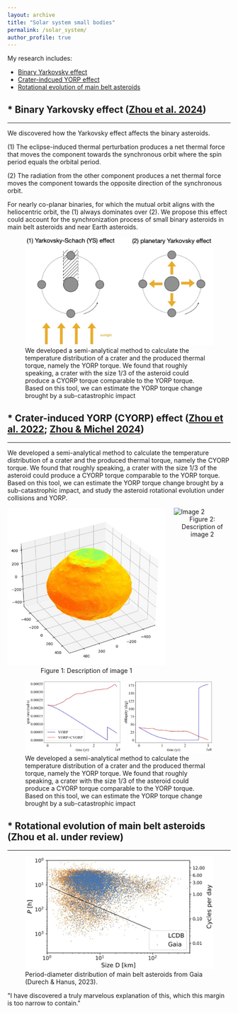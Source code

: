 ```yaml
---
layout: archive
title: "Solar system small bodies"
permalink: /solar_system/
author_profile: true
---
```


My research includes:
* [Binary Yarkovsky effect](#binary-yarkovsky-effect) 
* [Crater-indcued YORP effect](#crater-induced-yorp-cyorp-effect)
* [Rotational evolution of main belt asteroids](#rotational-evolution-of-main-belt-asteroids)

## * Binary Yarkovsky effect ([Zhou et al. 2024](https://iopscience.iop.org/article/10.3847/2041-8213/ad4f7f))
-----
We discovered how the Yarkovsky effect affects the binary asteroids.

(1) The eclipse-induced thermal perturbation produces a net thermal force that moves the component towards the synchronous orbit where the spin period equals the orbital period.

(2) The radiation from the other component produces a net thermal force moves the component towards the opposite direction of the synchronous orbit.

For nearly co-planar binaries, for which the mutual orbit aligns with the heliocentric orbit, the (1) always dominates over (2). We propose this effect could account for the synchronization process of small binary asteroids in main belt asteroids and near Earth asteroids. 


<figure>
  <img src="/images/binary_YK.jpg" alt="This is the caption for the image">
  <figcaption>We developed a semi-analytical method to calculate the temperature distribution of a crater and the produced thermal torque, namely the YORP torque. We found that roughly speaking, a crater with the size 1/3 of the asteroid could produce a CYORP torque comparable to the YORP torque. Based on this tool, we can estimate the YORP torque change brought by a sub-catastrophic impact</figcaption>
</figure>



## * Crater-induced YORP (CYORP) effect ([Zhou et al. 2022](https://www.aanda.org/articles/aa/abs/2022/12/aa44386-22/aa44386-22.html); [Zhou & Michel 2024](https://www.aanda.org/articles/aa/abs/2024/02/aa46970-23/aa46970-23.html))
-----
We developed a semi-analytical method to calculate the temperature distribution of a crater and the produced thermal torque, namely the CYORP torque. We found that roughly speaking, a crater with the size 1/3 of the asteroid could produce a CYORP torque comparable to the YORP torque. Based on this tool, we can estimate the YORP torque change brought by a sub-catastrophic impact, and study the asteroid rotational evolution under collisions and YORP. 


<div style="display: flex; justify-content: space-between;">
  <div style="margin-right: 10px;">
    <img src="/images/ryugu.gif" alt="Image 1" style="width: 100%;">
    <figcaption style="text-align: center;">Figure 1: Description of image 1</figcaption>
  </div>
  <div style="margin-left: 10px;">
    <img src="/images/no_scatter_selfheating.gif" alt="Image 2" style="width: 100%;">
    <figcaption style="text-align: center;">Figure 2: Description of image 2</figcaption>
  </div>
</div>

<figure>
  <img src="/images/Exm_spin_evolution.jpg" alt="This is the caption for the image">
  <figcaption>We developed a semi-analytical method to calculate the temperature distribution of a crater and the produced thermal torque, namely the YORP torque. We found that roughly speaking, a crater with the size 1/3 of the asteroid could produce a CYORP torque comparable to the YORP torque. Based on this tool, we can estimate the YORP torque change brought by a sub-catastrophic impact</figcaption>
</figure>


## * Rotational evolution of main belt asteroids (Zhou et al. under review)
-----



<figure>
  <img src="/images/spin_distribution.jpg" alt="This is the caption for the image">
  <figcaption>Period-diameter distribution of main belt asteroids from Gaia (Durech & Hanus, 2023).</figcaption>
</figure>

"I have discovered a truly marvelous explanation of this, which this margin is too narrow to contain."

